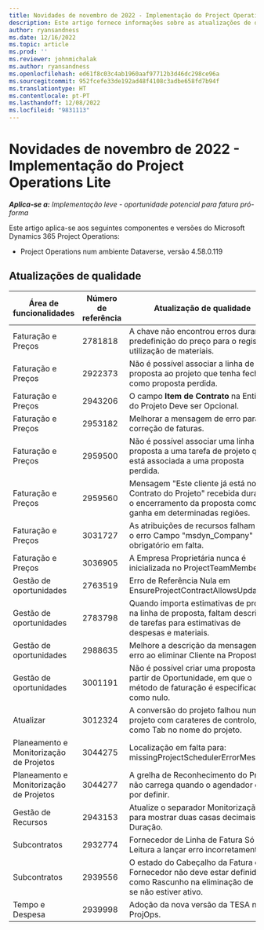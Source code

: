 ```yaml
---
title: Novidades de novembro de 2022 - Implementação do Project Operations Lite
description: Este artigo fornece informações sobre as atualizações de qualidade que estão disponíveis na versão de novembro de 2022 da implementação lite do Microsoft Dynamics 365 Project Operations.
author: ryansandness
ms.date: 12/16/2022
ms.topic: article
ms.prod: ''
ms.reviewer: johnmichalak
ms.author: ryansandness
ms.openlocfilehash: ed61f8c03c4ab1960aaf97712b3d46dc298ce96a
ms.sourcegitcommit: 952fcefe33de192ad48f4108c3adbe658fd7b94f
ms.translationtype: HT
ms.contentlocale: pt-PT
ms.lasthandoff: 12/08/2022
ms.locfileid: "9831113"
---
```

# <a name="whats-new-november-2022---project-operations-lite-deployment"></a>Novidades de novembro de 2022 - Implementação do Project Operations Lite

_**Aplica-se a:** Implementação leve - oportunidade potencial para fatura pró-forma_

Este artigo aplica-se aos seguintes componentes e versões do Microsoft Dynamics 365 Project Operations:

- Project Operations num ambiente Dataverse, versão 4.58.0.119


## <a name="quality-updates"></a>Atualizações de qualidade

| Área de funcionalidades | Número de referência | Atualização de qualidade |
| --- | --- | --- |
| Faturação e Preços | 2781818 | A chave não encontrou erros durante a predefinição do preço para o registo de utilização de materiais. |
| Faturação e Preços | 2922373 | Não é possível associar a linha de proposta ao projeto que tenha fechado como proposta perdida. |
| Faturação e Preços | 2943206 | O campo **Item de Contrato** na Entidade do Projeto Deve ser Opcional. |
| Faturação e Preços | 2953182 | Melhorar a mensagem de erro para a correção de faturas.|
| Faturação e Preços | 2959500 | Não é possível associar uma linha de proposta a uma tarefa de projeto que já está associada a uma proposta perdida.|
| Faturação e Preços | 2959560 | Mensagem "Este cliente já está no Contrato do Projeto" recebida durante o encerramento da proposta como ganha em determinadas regiões. |
| Faturação e Preços | 3031727 | As atribuições de recursos falham com o erro Campo "msdyn_Company" obrigatório em falta. |
| Faturação e Preços | 3036905 | A Empresa Proprietária nunca é inicializada no ProjectTeamMember. |
| Gestão de oportunidades | 2763519 | Erro de Referência Nula em EnsureProjectContractAllowsUpdates. |
| Gestão de oportunidades | 2783798 | Quando importa estimativas de projeto na linha de proposta, faltam descrições de tarefas para estimativas de despesas e materiais.|
| Gestão de oportunidades | 2988635 | Melhore a descrição da mensagem de erro ao eliminar Cliente na Proposta. |
| Gestão de oportunidades | 3001191 | Não é possível criar uma proposta a partir de Oportunidade, em que o método de faturação é especificado como nulo. |
| Atualizar | 3012324 | A conversão do projeto falhou num projeto com carateres de controlo, tal como Tab no nome do projeto. || Planeamento e Monitorização de Projetos | 2790384 | O tempo limite do OperationSet Pendente é demasiado curto. |
| Planeamento e Monitorização de Projetos | 3044275 | Localização em falta para: missingProjectSchedulerErrorMessage. |
| Planeamento e Monitorização de Projetos | 3044277 | A grelha de Reconhecimento do Projeto não carrega quando o agendador está por definir.|
| Gestão de Recursos | 2943153 | Atualize o separador Monitorização para mostrar duas casas decimais para Duração.|
| Subcontratos | 2932774 | Fornecedor de Linha de Fatura Só de Leitura a lançar erro incorretamente. |
| Subcontratos | 2939556 | O estado do Cabeçalho da Fatura do Fornecedor não deve estar definido como Rascunho na eliminação de linha se não estiver ativo. |
| Tempo e Despesa | 2939998 | Adoção da nova versão da TESA no ProjOps. |
